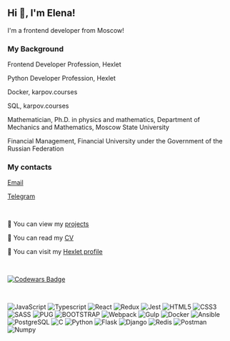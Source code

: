 <h2>Hi 👋, I'm Elena!</h2>
<p>I'm a frontend developer from Moscow!</p>

### My Background
  Frontend Developer Profession, Hexlet
  
  Python Developer Profession, Hexlet
  
  Docker, karpov.courses
  
  SQL, karpov.courses

  Mathematician, Ph.D. in physics and mathematics, Department of Mechanics and Mathematics, Moscow State University

  Financial Management, Financial University under the Government of the Russian Federation



### My contacts
[Email](mailto:evabrarova@gmail.com)

[Telegram](https://t.me/EAbra19)

<br>

🤔 You can view my [projects](https://github.com/Abra19?tab=repositories)</div>

👨 You can read my [CV](https://cv.hexlet.io/resumes/1860)</div>
  
👯 You can visit my [Hexlet profile](https://ru.hexlet.io/u/user-cee6247cf792bcab)</div>  

<br>

[![Codewars Badge](https://www.codewars.com/users/Abra19/badges/micro)](https://www.codewars.com/users/Abra19)

<br>

![JavaScript](https://img.shields.io/badge/-JavaScript(ES6+)-006400?logo=javascript) ![Typescript](https://img.shields.io/badge/-Typescript-addfe6?logo=typescript) ![React](https://img.shields.io/badge/-React-1e90ff?logo=react) ![Redux](https://img.shields.io/badge/-Redux-006400?logo=redux) ![Jest](https://img.shields.io/badge/-JEST-0000cd?logo=jest) ![HTML5](https://img.shields.io/badge/-HTML5-ffffe0?logo=html5) ![CSS3](https://img.shields.io/badge/-CSS3-00bfff?logo=css3) ![SASS](https://img.shields.io/badge/-SASS-f5f5f5?logo=sass) ![PUG](https://img.shields.io/badge/-PUG-faebd7?logo=pug) ![BOOTSTRAP](https://img.shields.io/badge/-BOOTSTRAP-fff8dc?logo=bootstrap) ![Webpack](https://img.shields.io/badge/-Webpack-4169e1?logo=webpack) ![Gulp](https://img.shields.io/badge/-Gulp-ffe4e1?logo=gulp) ![Docker](https://img.shields.io/badge/-Docker-191970?logo=Docker) ![Ansible](https://img.shields.io/badge/-Ansible-addfe6?logo=ansible) ![PostgreSQL](https://img.shields.io/badge/-PostgreSQL-e6e6fa?logo=PostgreSQL) ![C](https://img.shields.io/badge/-%20-4b0082?logo=c) ![Python](https://img.shields.io/badge/-Python-addfe6?logo=python) ![Flask](https://img.shields.io/badge/-Flask-addfe6?logo=flask) ![Django](https://img.shields.io/badge/-Django-addfe6?logo=django) ![Redis](https://img.shields.io/badge/-Redis-addfe6?logo=redis) ![Postman](https://img.shields.io/badge/-Postman-addfe6?logo=postman)![Numpy](https://img.shields.io/badge/-Numpy-addfe6?logo=numpy)


